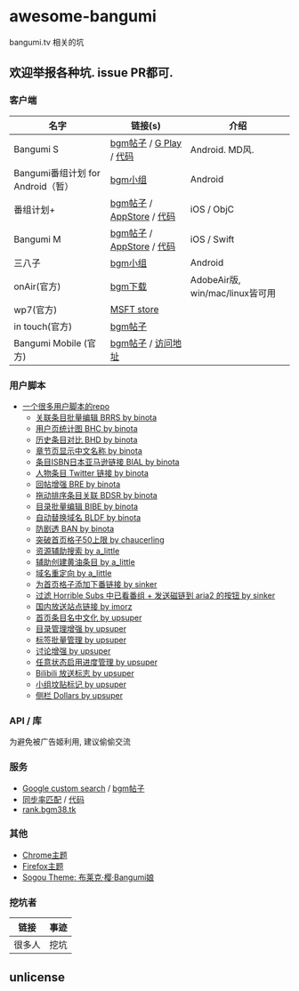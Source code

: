 # awesome-bangumi

bangumi.tv 相关的坑

## 欢迎举报各种坑. issue PR都可.

### 客户端

| **名字** | **链接(s)** | **介绍**
| -------- | ----------- | --------
| Bangumi S  | [bgm帖子](http://bangumi.tv/group/topic/311253)  / [G Play](https://play.google.com/store/apps/details?id=io.github.scarletsky.bangumi) / [代码](https://github.com/scarletsky/Bangumi-Android) | Android. MD风. 
| Bangumi番组计划 for Android（暂）| [bgm小组](http://bangumi.tv/group/bgm_android) | Android
| 番组计划+ | [bgm帖子](http://bangumi.tv/group/topic/32239) / [AppStore](https://itunes.apple.com/cn/app/fan-zu-ji-hua+/id878016314?mt=8) / [代码](https://github.com/billgateshxk/bangumi) | iOS / ObjC
| Bangumi M | [bgm帖子](http://bangumi.tv/group/topic/311716) / [AppStore](https://itunes.apple.com/cn/app/bangumi-m/id1029813683?l=en&mt=8) / [代码](https://github.com/MainasuK/Bangumi-M) | iOS / Swift
| 三八子 | [bgm小组](http://bangumi.tv/group/yaba) | Android
| onAir(官方) | [bgm下载](http://bangumi.tv/onair) | AdobeAir版, win/mac/linux皆可用
| wp7(官方) | [MSFT store](https://www.microsoft.com/en-us/store/apps/bangumi-%e7%95%aa%e7%b5%84%e8%a8%88%e5%8a%83/9nblggh08w6q) |
| in touch(官方) | [bgm帖子](http://bangumi.tv/group/topic/8635) |
| Bangumi Mobile (官方) | [bgm帖子](http://bangumi.tv/group/topic/5155) / [访问地址](http://bangumi.tv/m)


### 用户脚本

- [一个很多用户脚本的repo](https://github.com/bangumi/scripts)
    - [关联条目批量编辑 BRRS by binota](https://github.com/bangumi/scripts/tree/master/binota#关联条目批量编辑-brrs)
    - [用户页统计图 BHC by binota](https://github.com/bangumi/scripts/tree/master/binota#用户页统计图-bhc)
    - [历史条目对比 BHD by binota](https://github.com/bangumi/scripts/tree/master/binota#历史条目对比-bhd)
    - [章节页显示中文名称 by binota](https://github.com/bangumi/scripts/tree/master/binota#章节页显示中文名称)
    - [条目ISBN日本亚马逊链接 BIAL by binota](https://github.com/bangumi/scripts/tree/master/binota#条目isbn日本亚马逊链接-bial)
    - [人物条目 Twitter 链接 by binota](https://github.com/bangumi/scripts/tree/master/binota#人物条目-twitter-链接)
    - [回帖增强 BRE by binota](https://github.com/bangumi/scripts/tree/master/binota#回帖增强-bre)
    - [拖动排序条目关联 BDSR by binota](https://github.com/bangumi/scripts/tree/master/binota#拖动排序条目关联-bdsr)
    - [目录批量编辑 BIBE by binota](https://github.com/bangumi/scripts/tree/master/binota#目录批量编辑-bibe)
    - [自动替换域名 BLDF by binota](https://github.com/bangumi/scripts/tree/master/binota#自动替换域名-bldf)
    - [防剧透 BAN by binota](https://github.com/bangumi/scripts/tree/master/binota#防剧透-ban)
    - [突破首页格子50上限 by chaucerling](https://github.com/bangumi/scripts/tree/master/chaucerling#突破首页格子50上限)
    - [资源辅助搜索 by a_little](https://github.com/bangumi/scripts/tree/master/a_little#资源辅助搜索)
    - [辅助创建黄油条目 by a_little](https://github.com/bangumi/scripts/tree/master/a_little#辅助创建黄油条目)
    - [域名重定向 by a_little](https://github.com/bangumi/scripts/tree/master/a_little#域名重定向)
    - [为首页格子添加下番链接 by sinker](https://github.com/bangumi/scripts/tree/master/sinker#为首页格子添加下番链接)
    - [过滤 Horrible Subs 中已看番组 + 发送磁链到 aria2 的按钮 by sinker](https://github.com/bangumi/scripts/tree/master/sinker#过滤-horrible-subs-中已看番组--发送磁链到-aria2-的按钮)
    - [国内放送站点链接 by imorz](https://github.com/bangumi/scripts/tree/master/imorz#国内放送站点链接)
    - [首页条目名中文化 by upsuper](https://github.com/bangumi/scripts/tree/master/upsuper#首页条目名中文化)
    - [目录管理增强 by upsuper](https://github.com/bangumi/scripts/tree/master/upsuper#目录管理增强)
    - [标签批量管理 by upsuper](https://github.com/bangumi/scripts/tree/master/upsuper#标签批量管理)
    - [讨论增强 by upsuper](https://github.com/bangumi/scripts/tree/master/upsuper#讨论增强)
    - [任意状态启用进度管理 by upsuper](https://github.com/bangumi/scripts/tree/master/upsuper#任意状态启用进度管理)
    - [Bilibili 放送标志 by upsuper](https://github.com/bangumi/scripts/tree/master/upsuper#bilibili-放送标志)
    - [小组坟贴标记 by upsuper](https://github.com/bangumi/scripts/tree/master/upsuper#小组坟贴标记)
    - [侧栏 Dollars by upsuper](https://github.com/bangumi/scripts/tree/master/upsuper#侧栏-dollars)

### API / 库

为避免被广告姬利用, 建议偷偷交流

### 服务

- [Google custom search](https://cse.google.com/cse/home?cx=008561732579436191137:pumvqkbpt6w) / [bgm帖子](http://bangumi.tv/group/topic/6432)
- [同步率匹配](http://bangumi.tv/group/topic/43737) / [代码](https://github.com/wattlebird/Chi)
- [rank.bgm38.tk](http://bangumi.tv/group/topic/36036) 

### 其他

- [Chrome主题](http://bangumi.tv/group/topic/1303)
- [Firefox主题](http://bangumi.tv/group/topic/8416)
- [Sogou Theme: 布莱克·樱·Bangumi娘](http://bangumi.tv/group/topic/7254)

### 挖坑者

| **链接** | **事迹**
| ------ | ----
| 很多人 | 挖坑

## unlicense
